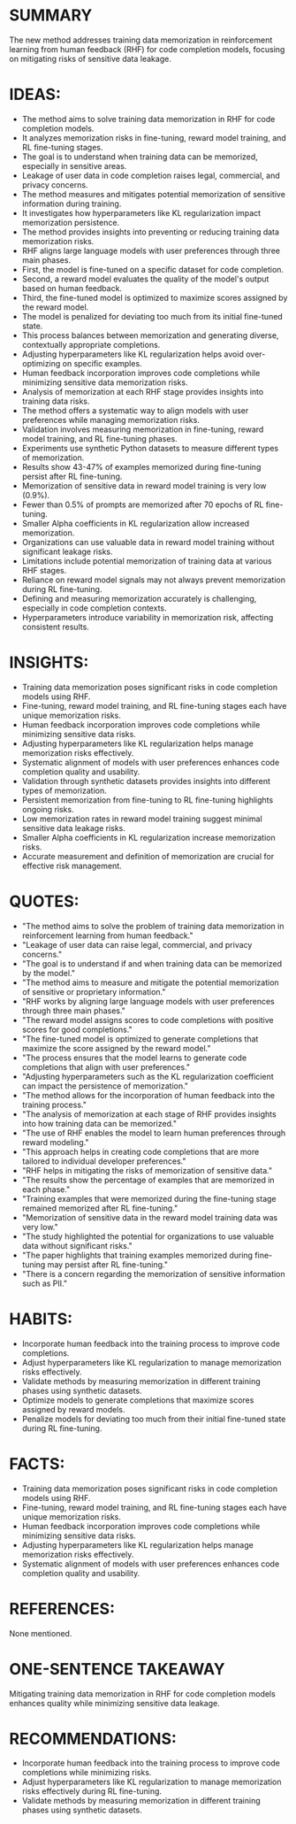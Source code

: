 # SUMMARY
The new method addresses training data memorization in reinforcement learning from human feedback (RHF) for code completion models, focusing on mitigating risks of sensitive data leakage.

# IDEAS:
- The method aims to solve training data memorization in RHF for code completion models.
- It analyzes memorization risks in fine-tuning, reward model training, and RL fine-tuning stages.
- The goal is to understand when training data can be memorized, especially in sensitive areas.
- Leakage of user data in code completion raises legal, commercial, and privacy concerns.
- The method measures and mitigates potential memorization of sensitive information during training.
- It investigates how hyperparameters like KL regularization impact memorization persistence.
- The method provides insights into preventing or reducing training data memorization risks.
- RHF aligns large language models with user preferences through three main phases.
- First, the model is fine-tuned on a specific dataset for code completion.
- Second, a reward model evaluates the quality of the model's output based on human feedback.
- Third, the fine-tuned model is optimized to maximize scores assigned by the reward model.
- The model is penalized for deviating too much from its initial fine-tuned state.
- This process balances between memorization and generating diverse, contextually appropriate completions.
- Adjusting hyperparameters like KL regularization helps avoid over-optimizing on specific examples.
- Human feedback incorporation improves code completions while minimizing sensitive data memorization risks.
- Analysis of memorization at each RHF stage provides insights into training data risks.
- The method offers a systematic way to align models with user preferences while managing memorization risks.
- Validation involves measuring memorization in fine-tuning, reward model training, and RL fine-tuning phases.
- Experiments use synthetic Python datasets to measure different types of memorization.
- Results show 43-47% of examples memorized during fine-tuning persist after RL fine-tuning.
- Memorization of sensitive data in reward model training is very low (0.9%).
- Fewer than 0.5% of prompts are memorized after 70 epochs of RL fine-tuning.
- Smaller Alpha coefficients in KL regularization allow increased memorization.
- Organizations can use valuable data in reward model training without significant leakage risks.
- Limitations include potential memorization of training data at various RHF stages.
- Reliance on reward model signals may not always prevent memorization during RL fine-tuning.
- Defining and measuring memorization accurately is challenging, especially in code completion contexts.
- Hyperparameters introduce variability in memorization risk, affecting consistent results.

# INSIGHTS:
- Training data memorization poses significant risks in code completion models using RHF.
- Fine-tuning, reward model training, and RL fine-tuning stages each have unique memorization risks.
- Human feedback incorporation improves code completions while minimizing sensitive data risks.
- Adjusting hyperparameters like KL regularization helps manage memorization risks effectively.
- Systematic alignment of models with user preferences enhances code completion quality and usability.
- Validation through synthetic datasets provides insights into different types of memorization.
- Persistent memorization from fine-tuning to RL fine-tuning highlights ongoing risks.
- Low memorization rates in reward model training suggest minimal sensitive data leakage risks.
- Smaller Alpha coefficients in KL regularization increase memorization risks.
- Accurate measurement and definition of memorization are crucial for effective risk management.

# QUOTES:
- "The method aims to solve the problem of training data memorization in reinforcement learning from human feedback."
- "Leakage of user data can raise legal, commercial, and privacy concerns."
- "The goal is to understand if and when training data can be memorized by the model."
- "The method aims to measure and mitigate the potential memorization of sensitive or proprietary information."
- "RHF works by aligning large language models with user preferences through three main phases."
- "The reward model assigns scores to code completions with positive scores for good completions."
- "The fine-tuned model is optimized to generate completions that maximize the score assigned by the reward model."
- "The process ensures that the model learns to generate code completions that align with user preferences."
- "Adjusting hyperparameters such as the KL regularization coefficient can impact the persistence of memorization."
- "The method allows for the incorporation of human feedback into the training process."
- "The analysis of memorization at each stage of RHF provides insights into how training data can be memorized."
- "The use of RHF enables the model to learn human preferences through reward modeling."
- "This approach helps in creating code completions that are more tailored to individual developer preferences."
- "RHF helps in mitigating the risks of memorization of sensitive data."
- "The results show the percentage of examples that are memorized in each phase."
- "Training examples that were memorized during the fine-tuning stage remained memorized after RL fine-tuning."
- "Memorization of sensitive data in the reward model training data was very low."
- "The study highlighted the potential for organizations to use valuable data without significant risks."
- "The paper highlights that training examples memorized during fine-tuning may persist after RL fine-tuning."
- "There is a concern regarding the memorization of sensitive information such as PII."

# HABITS:
- Incorporate human feedback into the training process to improve code completions.
- Adjust hyperparameters like KL regularization to manage memorization risks effectively.
- Validate methods by measuring memorization in different training phases using synthetic datasets.
- Optimize models to generate completions that maximize scores assigned by reward models.
- Penalize models for deviating too much from their initial fine-tuned state during RL fine-tuning.

# FACTS:
- Training data memorization poses significant risks in code completion models using RHF.
- Fine-tuning, reward model training, and RL fine-tuning stages each have unique memorization risks.
- Human feedback incorporation improves code completions while minimizing sensitive data risks.
- Adjusting hyperparameters like KL regularization helps manage memorization risks effectively.
- Systematic alignment of models with user preferences enhances code completion quality and usability.

# REFERENCES:
None mentioned.

# ONE-SENTENCE TAKEAWAY
Mitigating training data memorization in RHF for code completion models enhances quality while minimizing sensitive data leakage.

# RECOMMENDATIONS:
- Incorporate human feedback into the training process to improve code completions while minimizing risks.
- Adjust hyperparameters like KL regularization to manage memorization risks effectively during RL fine-tuning.
- Validate methods by measuring memorization in different training phases using synthetic datasets.